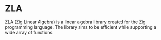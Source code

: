# ZLA

ZLA (Zig Linear Algebra) is a linear algebra library created for the Zig programming language. The library aims to be efficient while supporting a wide array of functions.
